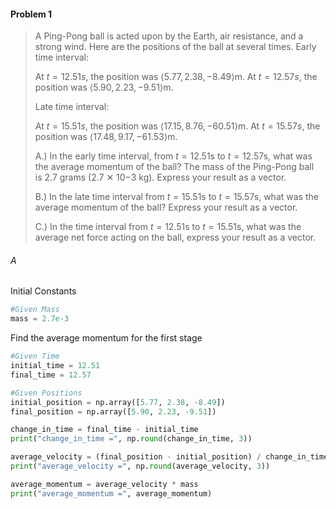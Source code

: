 #### Problem 1
> A Ping-Pong ball is acted upon by the Earth, air resistance, and a strong wind. Here are the positions of the ball at several times. 
> Early time interval:
> 
> At $t = 12.51s$, the position was $\left\langle 5.77, 2.38, -8.49 \right\rangle$m.
> At $t = 12.57s$, the position was $\left\langle 5.90, 2.23, -9.51 \right\rangle$m.
> 
> Late time interval:
> 
> At $t = 15.51s$, the position was $\left\langle 17.15, 8.76, -60.51 \right\rangle$m.
> At $t = 15.57s$, the position was $\left\langle 17.48, 9.17, -61.53 \right\rangle$m.
> 
> A.) In the early time interval, from $t=12.51$s to $t=12.57$s, what was the average momentum of the ball? The mass of the Ping-Pong ball is 2.7 grams (2.7 ✕ 10−3 kg). Express your result as a vector.
> 
> B.) In the late time interval from $t=15.51$s to $t=15.57$s, what was the average momentum of the ball? Express your result as a vector.
> 
> C.) In the time interval from $t=12.51$s to $t=15.51$s, what was the average net force acting on the ball, express your result as a vector.

###### A
Initial Constants
```python
#Given Mass
mass = 2.7e-3
```
Find the average momentum for the first stage
```python
#Given Time
initial_time = 12.51
final_time = 12.57

#Given Positions
initial_position = np.array([5.77, 2.38, -8.49])
final_position = np.array([5.90, 2.23, -9.51])

change_in_time = final_time - initial_time
print("change_in_time =", np.round(change_in_time, 3))

average_velocity = (final_position - initial_position) / change_in_time
print("average_velocity =", np.round(average_velocity, 3))

average_momentum = average_velocity * mass
print("average_momentum =", average_momentum)
```